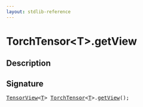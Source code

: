 ```yaml
---
layout: stdlib-reference
---
```


# TorchTensor\<T\>\.getView

## Description





## Signature 

<pre>
<a href="index.html" class="code_type">TensorView</a>&lt;<a href="index.html#typeparam-T" class="code_type">T</a>&gt; <a href="index.html" class="code_type">TorchTensor</a>&lt;<a href="index.html#typeparam-T" class="code_type">T</a>&gt;.<a href="getview-3.html">getView</a>();

</pre>

